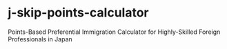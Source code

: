 # j-skip-points-calculator
Points-Based Preferential Immigration Calculator for Highly-Skilled Foreign Professionals in Japan
